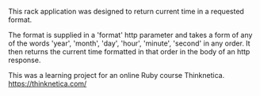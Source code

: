 This rack application was designed to return current time in a requested format.

The format is supplied in a 'format' http parameter and takes a form of any of the words
'year', 'month', 'day', 'hour', 'minute', 'second' in any order. It then returns the current time
formatted in that order in the body of an http response.

This was a learning project for an online Ruby course Thinknetica. https://thinknetica.com/
